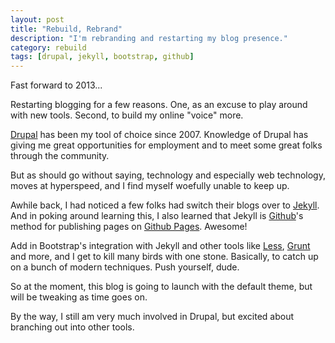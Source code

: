 ```yaml
---
layout: post
title: "Rebuild, Rebrand"
description: "I'm rebranding and restarting my blog presence."
category: rebuild
tags: [drupal, jekyll, bootstrap, github]
---
```

Fast forward to 2013...

Restarting blogging for a few reasons.  One, as an excuse to play around with new tools. Second, to build my online "voice" more.

[Drupal](http://www.drupal.org) has been my tool of choice since 2007.  Knowledge of Drupal has giving me great opportunities for employment and to meet some great folks through the community.

But as should go without saying, technology and especially web technology, moves at hyperspeed, and I find myself woefully unable to keep up.

Awhile back, I had noticed a few folks had switch their blogs over to [Jekyll](http://jekyllrb.com/).  And in poking around learning this, I also learned that Jekyll is [Github](http://github.com)'s method for publishing pages on [Github Pages](http://pages.github.com/).  Awesome!

Add in Bootstrap's integration with Jekyll and other tools like [Less](http://www.lesscss.org/), [Grunt](http://gruntjs.com/) and more, and I get to kill many birds with one stone. Basically, to catch up on a bunch of modern techniques. Push yourself, dude.

So at the moment, this blog is going to launch with the default theme, but will be tweaking as time goes on. 

By the way, I still am very much involved in Drupal, but excited about branching out into other tools.
